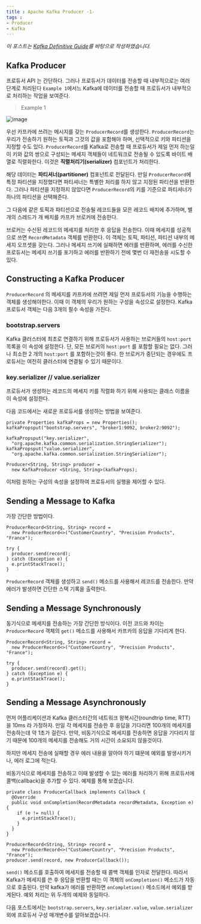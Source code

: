 ```yaml
---
title : Apache Kafka Producer -1-
tags :
- Producer
- Kafka
---
```


*이 포스트는 [Kafka Definitive Guide](https://github.com/Avkash/mldl/blob/master/pages/docs/books/confluent-kafka-definitive-guide-complete.pdf)를 바탕으로 작성하였습니다.*

## Kafka Producer

프로듀서 API 는 간단하다. 그러나 프로듀서가 데이터를 전송할 때 내부적으로는 여러 단계로 처리된다 `Example 1`에서느 Kafka에 데이터를 전송할 때 프로듀서가 내부적으로 처리하는 작업을 보여준다.

> Example 1

![image](https://user-images.githubusercontent.com/44635266/70225511-81e2a600-1792-11ea-8171-dfb658e1a6cb.png)

우선 카프카에 쓰려는 메시지를 갖는 `ProducerRecord`를 생성한다. `ProducerRecord`는 우리가 전송하기 원하는 토픽과 그것의 값을 포함해야 하며, 선택적으로 키와 파티션을 지정할 수도 있다. `ProducerRecord`를 Kafka로 전송할 때 프로듀서가 제일 먼저 하는일이 키와 값의 쌍으로 구성되는 메세지 객체들이 네트워크로 전송될 수 있도록 바이트 배열로 직렬화한다. 이것은 **직렬처리기(serializer)** 컴포넌트가 처리한다.

해당 데이터는 **파티셔너(partitioner)** 컴포넌트로 전달된다. 만일 `ProducerRecord`에 특정 파티션을 지정했다면 파티셔너는 특별한 처리를 하지 않고 지정된 파티션을 반환한다. 그러나 파티션을 지정하지 않았다면 `ProducerRecord`의 키를 기준으로 파티셔너가 하나의 파티션을 선택해준다.

그 다음에 같은 토픽과 파티션으로 전송될 레코드들을 모은 레코드 배치에 추가하며, 별개의 스레드가 개 배치를 카프카 브로커에 전송한다.

브로커는 수신된 레코드의 메세지를 처리한 후 응답을 전송한다. 이때 메세지를 성공적으로 쓰면 `RecordMetadata` 객체를 반환한다. 이 객체는 토픽, 파티션, 파티션 내부의 메세지 오프셋을 갖는다. 그러나 메세지 쓰기에 실패하면 에러를 반환하며, 에러를 수신한 프로듀서는 메세지 쓰기를 포기하고 에러를 반환하기 전에 몇번 더 재전송을 시도할 수 있다.

## Constructing a Kafka Producer

`ProducerRecord` 의 메세지를 카프카에 쓰려면 제일 먼저 프로듀서의 기능을 수행하는 객체를 생성해야한다. 이때 이 객체의 우리가 원하는 구성을 속성으로 설정한다. Kafka 프로듀서 객체는 다음 3개의 필수 속성을 가진다.

### bootstrap.servers

Kafka 클러스터에 최초로 연결하기 위해 프로듀서가 사용하는 브로커들의 `host:port` 목록을 이 속성에 설정한다. 단, 모든 브로커의 `host:port` 를 포함할 필요는 없다. 그러나 최소한 2 개의 `host:port` 를 포함하는것이 좋다. 한 브로커가 중단되는 경우에도 프로듀서는 여전히 클러스터에 연결될 수 있기 때문이다.

### key.serializer // value.serializer

프로듀서가 생성하는 레코드의 메세지 키를 직렬화 하기 위해 사용되는 클래스 이름을 이 속성에 설정한다.

다음 코드에서는 새로운 프로듀서를 생성하는 방법을 보여준다.

```
private Properties kafkaProps = new Properties();
kafkaPropsput("bootstrap.servers", "broker1:9092, broker2:9092");

kafkaPropsput("key.serializer", 
  "org.apache.kafka.common.serialization.StringSerializer");
kafkaPropsput("value.serializer", 
  "org.apache.kafka.common.serialization.StringSerializer");

Producer<String, String> producer = 
  new KafkaProducer <String, String>(kafkaProps);
```

이처럼 원하는 구성의 속성을 설정하여 프로듀서의 실행을 제어할 수 있다.

## Sending a Message to Kafka

가장 간단한 방법이다.

```
ProducerRecord<String, String> record = 
  new ProducerRecord<>("CustomerCountry", "Precision Products", "France");

try {
  producer.send(record);
} catch (Exception e) {
  e.printStackTrace();
}
```

`ProducerRecord` 객체를 생성하고 `send()` 메소드를 사용해서 레코드를 전송한다. 만약 에러가 발생하면 간단한 스택 기록을 출력한다.

## Sending a Message Synchronously

동기식으로 메세지를 전송하는 가장 간단한 방식이다. 이전 코드와 차이는 `ProducerRecord` 객체의 `get()` 메소드를 사용해서 카프카의 응답을 기다리게 한다.

```
ProducerRecord<String, String> record = 
  new ProducerRecord<>("CustomerCountry", "Precision Products", "France");

try {
  producer.send(record).get();
} catch (Exception e) {
  e.printStackTrace();
}
```

## Sending a Message Asynchronously

먼저 어플리케이션과 Kafka 클러스터간의 네트워크 왕복시간(roundtrip time, RTT)을 10ms 라 가정하자. 만일 각 메세지를 전송한 후 응답을 기다리면 100개의 메세지를 전송하는데 약 1초가 걸린다. 만약, 비동기식으로 메세지를 전송하면 응답을 기다리지 않기 때문에 100개의 메세지를 전송해도 거의 시간이 소요되지 않을것이다.

하지만 메세지 전송에 실패할 경우 에러 내용을 알아야 하기 떄문에 예외를 발생시키거나, 에러 로그에 적는다.

비동기식으로 메세지를 전송하고 이때 발생할 수 있는 에러를 처리하기 위해 프로듀서에 콜백(callback)을 추가할 수 있다. 예제를 통해 보겠습니다.

```
private class ProducerCallback implements Callback {
  @Override
  public void onCompletion(RecordMetadata recordMetadata, Exception e) {
    if (e != null) {
      e.printStackTrace();
    }
  }
}

ProducerRecord<String, String> record =
  new ProducerRecord<>("CustomerCountry", "Precision Products", "France");
producer.send(record, new ProducerCallback());
```

`send()` 메소드를 호출하여 메세지를 전송할 때 콜백 객체를 인자로 전달한다. 따라서 Kafka가 메세지를 쓴 후 응답을 반환할 때는 이 객체의 `onCompletion()` 메소드가 자동으로 호출된다. 만약 kafka가 에러를 반환하면 `onCompletion()` 메소드에서 예외를 받게된다. 예외 처리는 위 두개의 예제와 동일하다.

다음 포스트에서는 `bootstrap.servers`, `key.serialzer.value`, `value.serializer` 외에 프로듀서 구성 매개변수를 알아보겠습니다.